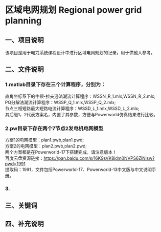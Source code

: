 # 区域电网规划  Regional power grid planning    
## 一、项目说明  
该项目是用于电力系统课程设计中进行区域电网规划的记录，用于供他人参考。
## 二、文件说明  
### 1.matlab目录下存在三个计算程序，分别为：  
直角坐标系下的牛顿-拉夫逊法潮流计算程序：WSSN_R_1.mlx,WSSN_R_2.mlx;  
PQ分解法潮流计算程序：WSSP_Q_1.mlx,WSSP_Q_2.mlx;  
节点三相短路最大短路电流计算程序：WSSD_L_1.mlx,WSSD_L_2.mlx;  
其后缀1，2代表方案名，内置了其参数，方便与Powerworld仿真结果进行比较。
### 2.pw目录下存在两个7节点2发电机电网模型
方案1的电网模型：plan1.pwb,plan1.pwd;  
方案2的电网模型：plan2.pwb,plan2.pwd;  
两个方案都是在Powerworld-17下搭建完成，请注意版本！  
百度云盘资源链接：https://pan.baidu.com/s/16K9sVK8jdm0NVPS6ZiNlsw?pwd=1991   
提取码：1991，文件包括Powerworld-17、Powerworld-13中文版与中文说明手册。  
### 3.
## 三、关键词  
## 四、补充说明
